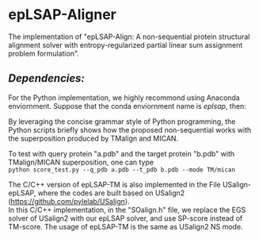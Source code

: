 # epLSAP-Aligner
The implementation of "epLSAP-Align: A non-sequential protein structural alignment solver with entropy-regularized partial linear sum assignment
problem formulation".     
            
## ***Dependencies:***
For the Python implementation, we highly recommond using Anaconda enviornment. Suppose that the conda enviornment name is *eplsap*, then:

            
By leveraging the concise grammar style of Python programming, the Python scripts briefly shows how the proposed non-sequential works with the superposition produced by TMalign and MICAN.     

To test with query protein "a.pdb" and the target protein "b.pdb" with TMalign/MICAN superposition, one can type   
`python score_test.py --q_pdb a.pdb --t_pdb b.pdb --mode TM/mican`

The C/C++ version of epLSAP-TM is also implemented in the File USalign-epLSAP, where the codes are built based on USalign2 (https://github.com/pylelab/USalign).    
In this C/C++ implementation, in the "SOalign.h" file, we replace the EGS solver of USalign2 with our epLSAP solver, and use SP-score instead of TM-score. The usage of epLSAP-TM is the same as USalign2 NS mode.  


